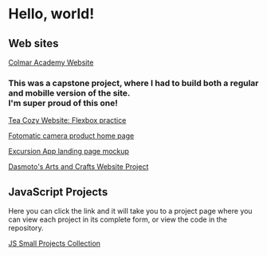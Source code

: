 <h1>Hello, world!</h1>


<h2>Web sites</h2>

[Colmar Academy Website](https://falc0n89.github.io/Colmar/)

<h3>This was a capstone project, where I had to build both a regular and mobille version of the site. <br> I'm super proud of this one!</h3>

[Tea Cozy Website: Flexbox practice](https://falc0n89.github.io/tea-cozy/index.html)

[Fotomatic camera product home page](https://falc0n89.github.io/Fotomatic/index.html)

[Excursion App landing page mockup](https://falc0n89.github.io/Excursion/index.html)

[Dasmoto's Arts and Crafts Website Project](https://Falc0n89.github.io/HTML-and-CSS-playgrounds/Dasmotos%20Arts%20and%20Crafts/Index.html)

<h2>JavaScript Projects</h2>

Here you can click the link and it will take you to a project page where you can view each project in its complete form, or view the code in the repository.

[JS Small Projects Collection](https://falc0n89.github.io/JS-projects-from-CodeCademy/)



